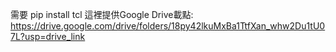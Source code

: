 需要 pip install tcl 這裡提供Google Drive載點: https://drive.google.com/drive/folders/18py42lkuMxBa1TtfXan_whw2Du1tU07L?usp=drive_link
